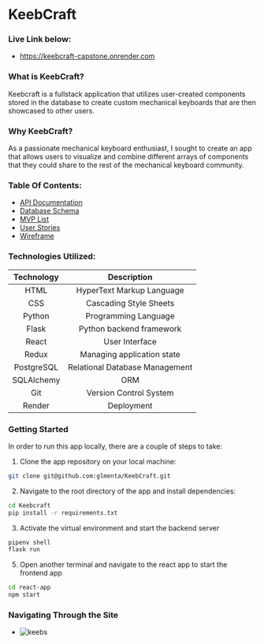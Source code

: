 # KeebCraft

### Live Link below:
- https://keebcraft-capstone.onrender.com


### What is KeebCraft?
Keebcraft is a fullstack application that utilizes user-created components stored in the database to create custom mechanical keyboards that are then showcased to other users. 

### Why KeebCraft?
As a passionate mechanical keyboard enthusiast, I sought to create an app that allows users to visualize and combine different arrays of components that they could share
to the rest of the mechanical keyboard community.

### Table Of Contents:
- [API Documentation](https://github.com/glmenta/KeebCraft/wiki/API-Docs)
- [Database Schema](https://github.com/glmenta/KeebCraft/wiki/DB-SCHEMA)
- [MVP List](https://github.com/glmenta/KeebCraft/wiki/MVP-LIST)
- [User Stories](https://github.com/glmenta/KeebCraft/wiki/User-Stories)
- [Wireframe](https://github.com/glmenta/KeebCraft/wiki/Wireframe)

### Technologies Utilized:
| Technology      | Description                       |
|:---------------:|:---------------------------------:|
| HTML            | HyperText Markup Language         |
| CSS             | Cascading Style Sheets            |
| Python          | Programming Language              |
| Flask           | Python backend framework          |
| React           | User Interface                    |
| Redux           | Managing application state        |
| PostgreSQL      | Relational Database Management    |
| SQLAlchemy      | ORM                               |
| Git             | Version Control System            |
| Render          | Deployment                        |

### Getting Started
   In order to run this app locally, there are a couple of steps to take:
   
   1. Clone the app repository on your local machine:
   ```bash
   git clone git@github.com:glmenta/KeebCraft.git
   ```
   2. Navigate to the root directory of the app and install dependencies:
   ```bash
   cd Keebcraft
   pip install -r requirements.txt
   ```
   3. Activate the virtual environment and start the backend server
   ```bash
   pipenv shell
   flask run
   ```
   5. Open another terminal and navigate to the react app to start the frontend app
   ```bash
   cd react-app
   npm start
   ```
### Navigating Through the Site
- ![keebs](https://keebsforall.com/cdn/shop/products/FB60-Olive-1_9a7476bf-eb73-4335-9da3-c8be441ac5f3.png?v=1689791499&width=2560)
